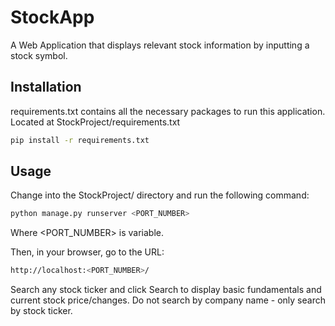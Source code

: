 # StockApp

A Web Application that displays relevant stock information by inputting a stock symbol.

## Installation

requirements.txt contains all the necessary packages to run this application. Located at StockProject/requirements.txt

```bash
pip install -r requirements.txt
```

## Usage

Change into the StockProject/ directory and run the following command:

```bash
python manage.py runserver <PORT_NUMBER>
```

Where <PORT_NUMBER> is variable. 

Then, in your browser, go to the URL:

```bash
http://localhost:<PORT_NUMBER>/
```

Search any stock ticker and click Search to display basic fundamentals and current stock price/changes. Do not search by company name - only search by stock ticker.